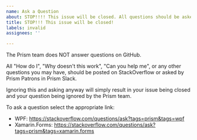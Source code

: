 ```yaml
---
name: Ask a Question
about: STOP!!!! This issue will be closed. All questions should be asked on StackOverflow!
title: STOP!!! This issue will be closed!
labels: invalid
assignees: ''

---
```


The Prism team does NOT answer questions on GitHub. 

All "How do I", "Why doesn't this work", "Can you help me", or any other questions you may have, should be posted on StackOverflow or asked by Prism Patrons in Prism Slack.

Ignoring this and asking anyway will simply result in your issue being closed and your question being ignored by the Prism team.

To ask a question select the appropriate link:

- WPF: https://stackoverflow.com/questions/ask?tags=prism&tags=wpf
- Xamarin.Forms: https://stackoverflow.com/questions/ask?tags=prism&tags=xamarin.forms
